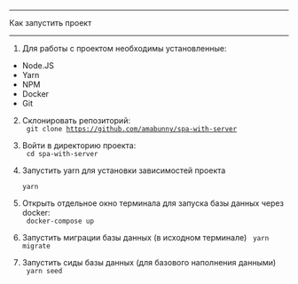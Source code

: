 ____
Как запустить проект
____

1. Для работы с проектом необходимы установленные:
* Node.JS
* Yarn
* NPM
* Docker
* Git

2. Склонировать репозиторий: <br>
   <code>
   git clone https://github.com/amabunny/spa-with-server
   </code>
   
3. Войти в директорию проекта: <br>
   <code>
   cd spa-with-server
   </code>
   
4. Запустить yarn для установки зависимостей проекта <br>
    <code>
   yarn
   </code>

5. Открыть отдельное окно терминала для запуска базы 
   данных через docker: <br>
   <code>
   docker-compose up
   </code>
   
6. Запустить миграции базы данных (в исходном терминале)
   <code> yarn migrate </code>

7. Запустить сиды базы данных (для базового наполнения данными) <br>
    <code> yarn seed </code>